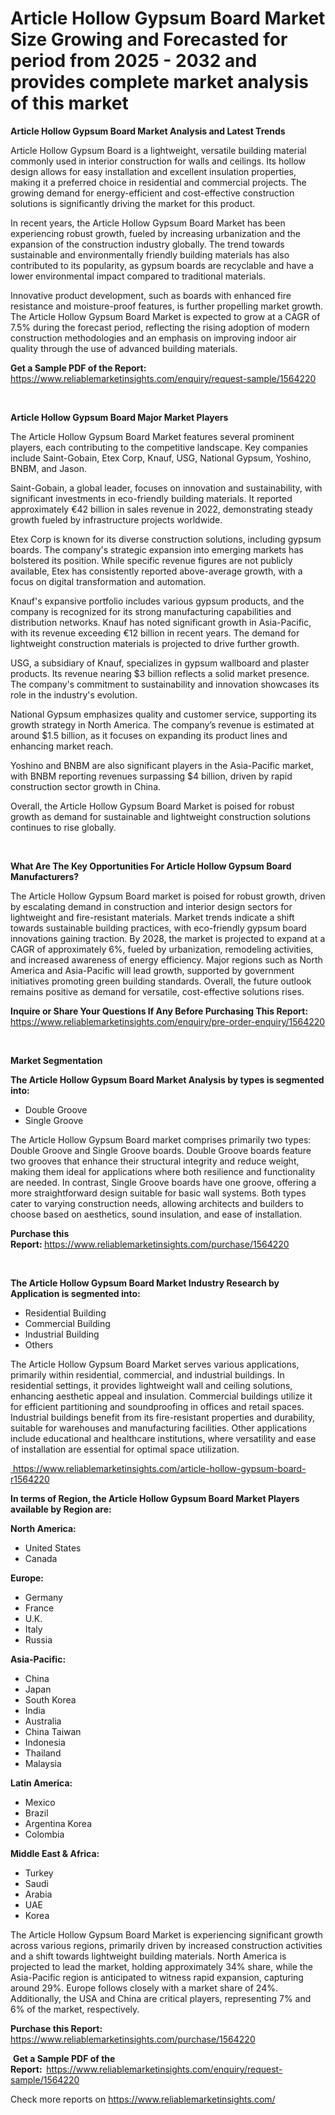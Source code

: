 <p><h1>Article Hollow Gypsum Board Market Size Growing and Forecasted for period from 2025 - 2032 and provides complete market analysis of this market</h1></p><p><strong>Article Hollow Gypsum Board Market Analysis and Latest Trends</strong></p>
<p><p>Article Hollow Gypsum Board is a lightweight, versatile building material commonly used in interior construction for walls and ceilings. Its hollow design allows for easy installation and excellent insulation properties, making it a preferred choice in residential and commercial projects. The growing demand for energy-efficient and cost-effective construction solutions is significantly driving the market for this product.</p><p>In recent years, the Article Hollow Gypsum Board Market has been experiencing robust growth, fueled by increasing urbanization and the expansion of the construction industry globally. The trend towards sustainable and environmentally friendly building materials has also contributed to its popularity, as gypsum boards are recyclable and have a lower environmental impact compared to traditional materials.</p><p>Innovative product development, such as boards with enhanced fire resistance and moisture-proof features, is further propelling market growth. The Article Hollow Gypsum Board Market is expected to grow at a CAGR of 7.5% during the forecast period, reflecting the rising adoption of modern construction methodologies and an emphasis on improving indoor air quality through the use of advanced building materials.</p></p>
<p><strong>Get a Sample PDF of the Report:&nbsp;</strong> <a href="https://www.reliablemarketinsights.com/enquiry/request-sample/1564220?utm_campaign=2217&utm_medium=2&utm_source=Github&utm_content=ia&utm_term=15022025&utm_id=article-hollow-gypsum-board">https://www.reliablemarketinsights.com/enquiry/request-sample/1564220</a></p>
<p>&nbsp;</p>
<p><strong>Article Hollow Gypsum Board Major Market Players</strong></p>
<p><p>The Article Hollow Gypsum Board Market features several prominent players, each contributing to the competitive landscape. Key companies include Saint-Gobain, Etex Corp, Knauf, USG, National Gypsum, Yoshino, BNBM, and Jason.</p><p>Saint-Gobain, a global leader, focuses on innovation and sustainability, with significant investments in eco-friendly building materials. It reported approximately €42 billion in sales revenue in 2022, demonstrating steady growth fueled by infrastructure projects worldwide.</p><p>Etex Corp is known for its diverse construction solutions, including gypsum boards. The company's strategic expansion into emerging markets has bolstered its position. While specific revenue figures are not publicly available, Etex has consistently reported above-average growth, with a focus on digital transformation and automation.</p><p>Knauf's expansive portfolio includes various gypsum products, and the company is recognized for its strong manufacturing capabilities and distribution networks. Knauf has noted significant growth in Asia-Pacific, with its revenue exceeding €12 billion in recent years. The demand for lightweight construction materials is projected to drive further growth.</p><p>USG, a subsidiary of Knauf, specializes in gypsum wallboard and plaster products. Its revenue nearing $3 billion reflects a solid market presence. The company's commitment to sustainability and innovation showcases its role in the industry's evolution.</p><p>National Gypsum emphasizes quality and customer service, supporting its growth strategy in North America. The company’s revenue is estimated at around $1.5 billion, as it focuses on expanding its product lines and enhancing market reach.</p><p>Yoshino and BNBM are also significant players in the Asia-Pacific market, with BNBM reporting revenues surpassing $4 billion, driven by rapid construction sector growth in China.</p><p>Overall, the Article Hollow Gypsum Board Market is poised for robust growth as demand for sustainable and lightweight construction solutions continues to rise globally.</p></p>
<p>&nbsp;</p>
<p><strong>What Are The Key Opportunities For Article Hollow Gypsum Board Manufacturers?</strong></p>
<p><p>The Article Hollow Gypsum Board market is poised for robust growth, driven by escalating demand in construction and interior design sectors for lightweight and fire-resistant materials. Market trends indicate a shift towards sustainable building practices, with eco-friendly gypsum board innovations gaining traction. By 2028, the market is projected to expand at a CAGR of approximately 6%, fueled by urbanization, remodeling activities, and increased awareness of energy efficiency. Major regions such as North America and Asia-Pacific will lead growth, supported by government initiatives promoting green building standards. Overall, the future outlook remains positive as demand for versatile, cost-effective solutions rises.</p></p>
<p><strong>Inquire or Share Your Questions If Any Before Purchasing This Report:</strong> <a href="https://www.reliablemarketinsights.com/enquiry/pre-order-enquiry/1564220?utm_campaign=2217&utm_medium=2&utm_source=Github&utm_content=ia&utm_term=15022025&utm_id=article-hollow-gypsum-board">https://www.reliablemarketinsights.com/enquiry/pre-order-enquiry/1564220</a></p>
<p>&nbsp;</p>
<p><strong>Market Segmentation</strong></p>
<p><strong>The Article Hollow Gypsum Board Market Analysis by types is segmented into:</strong></p>
<p><ul><li>Double Groove</li><li>Single Groove</li></ul></p>
<p><p>The Article Hollow Gypsum Board market comprises primarily two types: Double Groove and Single Groove boards. Double Groove boards feature two grooves that enhance their structural integrity and reduce weight, making them ideal for applications where both resilience and functionality are needed. In contrast, Single Groove boards have one groove, offering a more straightforward design suitable for basic wall systems. Both types cater to varying construction needs, allowing architects and builders to choose based on aesthetics, sound insulation, and ease of installation.</p></p>
<p><strong>Purchase this Report:&nbsp;</strong><a href="https://www.reliablemarketinsights.com/purchase/1564220?utm_campaign=2217&utm_medium=2&utm_source=Github&utm_content=ia&utm_term=15022025&utm_id=article-hollow-gypsum-board">https://www.reliablemarketinsights.com/purchase/1564220</a></p>
<p>&nbsp;</p>
<p><strong>The Article Hollow Gypsum Board Market Industry Research by Application is segmented into:</strong></p>
<p><ul><li>Residential Building</li><li>Commercial Building</li><li>Industrial Building</li><li>Others</li></ul></p>
<p><p>The Article Hollow Gypsum Board Market serves various applications, primarily within residential, commercial, and industrial buildings. In residential settings, it provides lightweight wall and ceiling solutions, enhancing aesthetic appeal and insulation. Commercial buildings utilize it for efficient partitioning and soundproofing in offices and retail spaces. Industrial buildings benefit from its fire-resistant properties and durability, suitable for warehouses and manufacturing facilities. Other applications include educational and healthcare institutions, where versatility and ease of installation are essential for optimal space utilization.</p></p>
<p><a href="https://www.reliablemarketinsights.com/article-hollow-gypsum-board-r1564220?utm_campaign=2217&utm_medium=2&utm_source=Github&utm_content=ia&utm_term=15022025&utm_id=article-hollow-gypsum-board">&nbsp;https://www.reliablemarketinsights.com/article-hollow-gypsum-board-r1564220</a></p>
<p><strong>In terms of Region, the Article Hollow Gypsum Board Market Players available by Region are:</strong></p>
<p>
    <p> <strong> North America: </strong>
        <ul>
            <li>United States</li>
            <li>Canada</li>
        </ul>
        </p> 
    <p> <strong> Europe: </strong>
        <ul>
            <li>Germany</li>
            <li>France</li>
            <li>U.K.</li>
            <li>Italy</li>
            <li>Russia</li>
        </ul>
        </p> 
    <p> <strong> Asia-Pacific: </strong>
        <ul>
            <li>China</li>
            <li>Japan</li>
            <li>South Korea</li>
            <li>India</li>
            <li>Australia</li>
            <li>China Taiwan</li>
            <li>Indonesia</li>
            <li>Thailand</li>
            <li>Malaysia</li>
        </ul>
        </p> 
    <p> <strong> Latin America: </strong>
        <ul>
            <li>Mexico</li>
            <li>Brazil</li>
            <li>Argentina Korea</li>
            <li>Colombia</li>
        </ul>
        </p> 
    <p> <strong> Middle East & Africa: </strong>
        <ul>
            <li>Turkey</li>
            <li>Saudi</li>
            <li>Arabia</li>
            <li>UAE</li>
            <li>Korea</li>
        </ul>
    </p>
    </p>
<p><p>The Article Hollow Gypsum Board Market is experiencing significant growth across various regions, primarily driven by increased construction activities and a shift towards lightweight building materials. North America is projected to lead the market, holding approximately 34% share, while the Asia-Pacific region is anticipated to witness rapid expansion, capturing around 29%. Europe follows closely with a market share of 24%. Additionally, the USA and China are critical players, representing 7% and 6% of the market, respectively.</p></p>
<p><strong>Purchase this Report: </strong><a href="https://www.reliablemarketinsights.com/purchase/1564220?utm_campaign=2217&utm_medium=2&utm_source=Github&utm_content=ia&utm_term=15022025&utm_id=article-hollow-gypsum-board">https://www.reliablemarketinsights.com/purchase/1564220</a></p>
<p>&nbsp;<strong>Get a Sample PDF of the Report:&nbsp;&nbsp;</strong><a href="https://www.reliablemarketinsights.com/enquiry/request-sample/1564220?utm_campaign=2217&utm_medium=2&utm_source=Github&utm_content=ia&utm_term=15022025&utm_id=article-hollow-gypsum-board">https://www.reliablemarketinsights.com/enquiry/request-sample/1564220</a></p>
<p><strong></strong></p>
<p>Check more reports on <a href="https://www.reliablemarketinsights.com/?utm_campaign=2217&utm_medium=2&utm_source=Github&utm_content=ia&utm_term=15022025&utm_id=article-hollow-gypsum-board">https://www.reliablemarketinsights.com/</a></p>